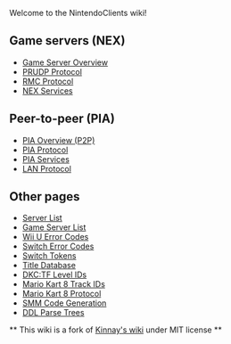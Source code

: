 Welcome to the NintendoClients wiki!

## Game servers (NEX)
* [Game Server Overview](NEX-Overview-(Game-Servers).md)
* [PRUDP Protocol](PRUDP-Protocol.md)
* [RMC Protocol](RMC-Protocol.md)
* [NEX Services](NEX-Protocols.md)

## Peer-to-peer (PIA)
* [PIA Overview (P2P)](PIA-Overview.md)
* [PIA Protocol](PIA-Protocol.md)
* [PIA Services](PIA-Protocols.md)
* [LAN Protocol](LAN-Protocols.md)

## Other pages
* [Server List](Server-List.md)
* [Game Server List](Game-Server-List.md)
* [Wii U Error Codes](Wii-U-Error-Codes.md)
* [Switch Error Codes](Switch-Error-Codes.md)
* [Switch Tokens](Switch-Tokens.md)
* [Title Database](https://kinnay.github.io)
* [DKC:TF Level IDs](DKC:TF-Level-IDs.md)
* [Mario Kart 8 Track IDs](Mario-Kart-8-Track-IDs.md)
* [Mario Kart 8 Protocol](Mario-Kart-8-Protocol.md)
* [SMM Code Generation](SMM-Code-Generation.md)
* [DDL Parse Trees](DDL-Parse-Trees.md)

** This wiki is a fork of [Kinnay's wiki](https://github.com/Kinnay/NintendoClients/wiki) under MIT license **